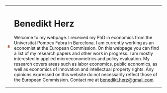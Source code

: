 
<table>
    <tr>    
        <td>
            <img width="100" src="website_picture.png"/>
        </td>  
        <td>
            <h1>Benedikt Herz</h1>
            
Welcome to my webpage. I received my PhD in economics from the Universitat Pompeu Fabra in Barcelona. I am currently working as an economist at the European Commission.
On this webpage you can find a list of my research papers and other work in progress. I am mostly interested in applied microeconometrics and policy evaluation. My research covers areas such as labor economics, public economics, as well as economics of innovation and intellectual property rights.
Any opinions expressed on this website do not necessarily reflect those of the European Commission.
Contact me at benedikt.herz@gmail.com
        </td>        
    </tr>        
</table>  

